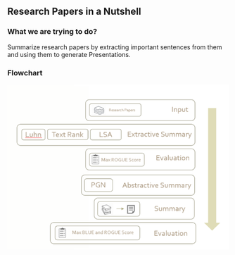 ## Research Papers in a Nutshell

### What we are trying to do?

Summarize research papers by extracting important sentences from them and using them to generate Presentations.

### Flowchart

![Flowchart](https://github.com/abhishah901/IR-project/blob/master/Text%20Summarization%20detailed%20flowchart.png)


